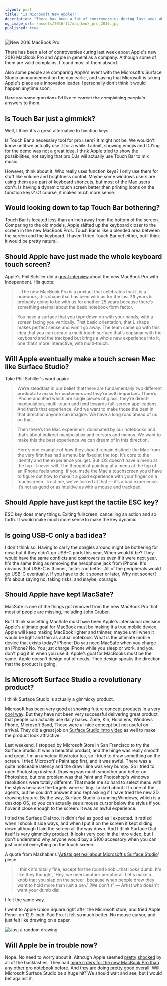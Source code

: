 ```yaml
---
layout: post
title: "Is Microsoft New Apple?"
description: "There has been a lot of controversies during last week about Apple's new 2016 MacBook Pro and Apple in general as a company. Although some of them are valid complains, I found most of them absurd."
og_image_url: /assets/2016-11/mac_book_pro_2016.jpg
published: true
---
```

![New 2016 MacBook Pro](/assets/2016-11/mac_book_pro_2016.jpg)

There has been a lot of controversies during last week about Apple's new 2016 MacBook Pro and Apple in general as a company. Although some of them are valid complains, I found most of them absurd.

Also some people are comparing Apple's event with the Microsoft's Surface Studio announcement on the day earlier, and saying that Microsoft is taking Apple's place as a innovation leader. I personally don't think it would happen anytime soon.

Here are some questions I'd like to correct the complaining people's answers to them.

## Is Touch Bar just a gimmick?
Well, I think it's a great alternative to function keys.

Is Touch Bar a necessary tool for pro users? It might not be. We wouldn't know until we actually use it for a while. I admit, showing emojis and DJ'ing for the demo was not a great idea. I think Apple tried to show the possibilities, not saying that pro DJs will actually use Touch Bar to mix music.

However, think about it. Who really uses function keys? I only use them for stuff like volume and brightness control. Maybe some windows users are using them as a part of keyboard shortcuts, but most of the Mac users don't. Is having a dynamic touch screen better than printing icons on the function keys? Of course, it makes much more sense.

## Would looking down to tap Touch Bar bothering?
Touch Bar is located less than an inch away from the bottom of the screen. Comparing to the old models, Apple shifted up the keyboard closer to the screen in the new MacBook Pros. Touch Bar is like a blended area between the screen and the keyboard. I haven't tried Touch Bar yet either, but I think it would be pretty natural.

## Should Apple have just made the whole keyboard touch screen?
Apple's Phil Schiller did a [great interview](http://www.independent.co.uk/life-style/gadgets-and-tech/features/apple-macbook-pro-new-philip-schiller-interview-phil-iphone-ios-criticism-a7393156.html) about the new MacBook Pro with Independent. His quote:

> ...The new MacBook Pro is a product that celebrates that it is a notebook, this shape that has been with us for the last 25 years is probably going to be with us for another 25 years because there’s something eternal about the basic notebook form factor.

> You have a surface that you type down on with your hands, with a screen facing you vertically. That basic orientation, that L shape makes perfect sense and won’t go away. The team came up with this idea that you can create a multi-touch surface that’s coplanar with the keyboard and the trackpad but brings a whole new experience into it, one that’s more interactive, with multi-touch.

## Will Apple eventually make a touch screen Mac like Surface Studio?
Take Phil Schiller's word again:

> We’re steadfast in our belief that there are fundamentally two different products to make for customers and they’re both important. There’s iPhone and iPad which are single pieces of glass, they’re direct-manipulation, multi-touch and tend towards full-screen applications. And that’s that experience. And we want to make those the best in that direction anyone can imagine. We have a long road ahead of us on that.

> Then there’s the Mac experience, dominated by our notebooks and that’s about indirect manipulation and cursors and menus. We want to make this the best experience we can dream of in this direction.

> Here’s one example of how they should remain distinct: the Mac from the very first has had a menu bar fixed at the top. It’s core to the identity and the experience you get. But iOS doesn’t have a menu at the top. It never will. The thought of pointing at a menu at the top of an iPhone feels wrong. If you made the Mac a touchscreen you’d have to figure out how to make it a good experience with your finger on a touchscreen. Trust me, we’ve looked at that — it’s a bad experience. It’s not as good or as intuitive as with a mouse and trackpad.

## Should Apple have just kept the tactile ESC key?
ESC key does many things. Exiting fullscreen, cancelling an action and so forth. It would make much more sense to make the key dynamic.

## Is going USB-C only a bad idea?
I don't think so. Having to carry the dongles around might be bothering for now, but if they didn't go USB-C ports this year, When would it be? They would have the same conflicts and controversies even if it were next year. It's the same thing as removing the headphone jack from iPhone. It's obvious that USB-C is thinner, faster and better. All of the peripherals would go USB-C eventually. If you have to do it sooner or later, Why not sooner? It's about saying no, taking risks, and maybe, courage.

## Should Apple have kept MacSafe?
MacSafe is one of the things got removed from the new MacBook Pro that most of people are missing, including [John Gruber](http://daringfireball.net/linked/2016/11/02/requiem-for-magsafe).

But I think sunsetting MacSafe must have been Apple's intensional decision. Apple's ultimate goal for MacBook must be making it a true mobile device. Apple will keep making MacBook lighter and thinner, maybe until when it would be light and thin as actual notebook. What is the ultimate mobile device that exists today? iPhone! Do you need MacSafe when you charge an iPhone? No. You just charge iPhone while you sleep or work, and you don't plug it in when you use it. Apple's goal for MacBooks must be the same. Apple doesn't design out of needs. Their design speaks the direction that the product is going.

## Is Microsoft Surface Studio a revolutionary product?
I think Surface Studio is actually a gimmicky product.

Microsoft has been very good at showing future concept products [in a very cool way](https://www.youtube.com/watch?v=w-tFdreZB94&feature=share). But they have not been very successful delivering great product that people can actually use daily bases. Zune, Kin, HoloLens, Windows Phone, Microsoft Band, Those were all nice concept but not useful on arrival. They did a great job on [Surface Studio intro video](https://www.youtube.com/watch?v=BzMLA8YIgG0) as well to make the product look attractive.

Last weekend, I stopped by Microsoft Store in San Francisco to try the Surface Studio. It was a beautiful product, and the hinge was really smooth and great. I'm an amateur illustrator too, so I tried to draw something on the screen. I tried Microsoft's Paint app first, and it was awful. There was a quite noticeable latency and the drawn line was very bumpy. So I tried to open Photoshop instead. Drawing was much smoother and better on Photoshop, but one problem was that Paint and Photoshop's windows resolutions were totally different. That made me so hard to select menu with the stylus because the targets were so tiny.  I asked about it to one of the agents, but he couldn't answer it and kept asking if I have tried the new 3D drawing feature. By the way, Surface Studio is running Windows, which is a desktop OS, so you can actually see a mouse cursor below the stylus if you hover it close enough to the screen. It was an awful experience.

I tried the Surface Dial too. It didn't feel as good as I expected. It rattled when I shook it side ways, and when I put it on the screen it kept sliding down although I laid the screen all the way down. And I think Surface Dial itself is very gimmicky product. It looks very cool in the intro video, but I don't understand why anyone would buy a $100 accessory when you can just control everything on the touch screen.

A quote from Mashable's '[Artists get real about Microsoft's Surface Studio](http://mashable.com/2016/10/28/mashable-art-team-reacts-microsoft-surface-studio/)' piece:

> I think it's totally fine, except for the round knob...that looks dumb. It's like they thought, 'Hey, we need another peripheral. Let's make a knob that you slap on the screen, because when people draw they want to hold more than just a pen.' (We don't.)" — Artist who doesn't want your dumb dial.

I felt the same way.

I went to Apple Union Square right after the Microsoft store, and tried Apple Pencil on 12.9-inch iPad Pro. It felt so much better. No mouse cursor, and just felt like drawing on a paper.

![Just a random drawing](/assets/2016-11/ipad_pro.jpg)

## Will Apple be in trouble now?
Nope. No need to worry about it. Although Apple seemed [pretty](http://www.imore.com/apple-usb-c-thunderbolt-3-price-cut) [shocked](http://www.macrumors.com/2016/11/04/apple-lg-display-major-price-cut/) by all of the backlashes, They had [more orders for the new MacBook Pro than any other pro notebook before](http://www.independent.co.uk/life-style/gadgets-and-tech/features/apple-macbook-pro-new-philip-schiller-interview-phil-iphone-ios-criticism-a7393156.html). And they are doing [pretty good](http://www.investors.com/news/technology/click/apple-iphone-grabs-104-of-smartphone-industry-profit-in-q3/) overall. Will Microsoft Surface Studio be a huge hit? We should wait and see, but I would bet against it.